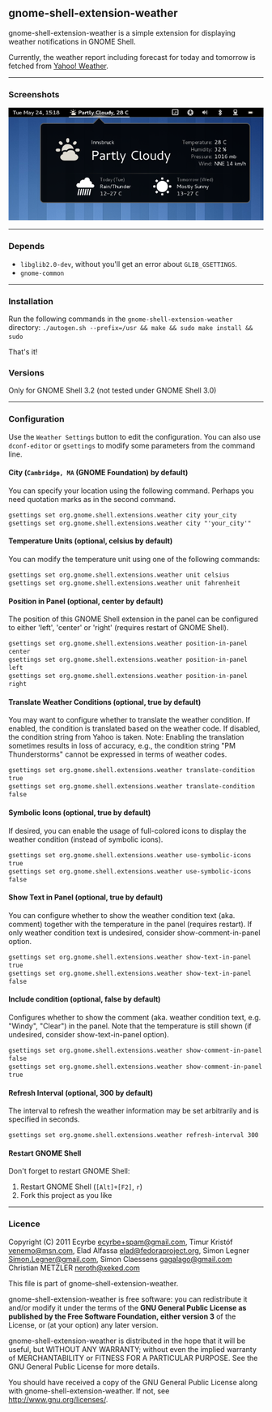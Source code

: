 ## gnome-shell-extension-weather

gnome-shell-extension-weather is a simple extension for displaying weather notifications in GNOME Shell.

Currently, the weather report including forecast for today and tomorrow is fetched from [Yahoo! Weather](http://weather.yahoo.com/).

----

### Screenshots

![Screenshot](https://github.com/simon04/gnome-shell-extension-weather/raw/master/data/screenshot.png)

----

### Depends

* `libglib2.0-dev`, without you'll get an error about `GLIB_GSETTINGS`.
* `gnome-common`

----

### Installation

Run the following commands in the `gnome-shell-extension-weather` directory:
`./autogen.sh --prefix=/usr && make && sudo make install && sudo `

That's it!

### Versions

Only for GNOME Shell 3.2 (not tested under GNOME Shell 3.0)

----

### Configuration

Use the `Weather Settings` button to edit the configuration.
You can also use `dconf-editor` or `gsettings` to modify some parameters from the command line.

#### City (`Cambridge, MA` (GNOME Foundation) by default)

You can specify your location using the following command. Perhaps you need quotation marks as in the second command.

    gsettings set org.gnome.shell.extensions.weather city your_city
    gsettings set org.gnome.shell.extensions.weather city "'your_city'"

#### Temperature Units (optional, celsius by default)

You can modify the temperature unit using one of the following commands:

    gsettings set org.gnome.shell.extensions.weather unit celsius
    gsettings set org.gnome.shell.extensions.weather unit fahrenheit

#### Position in Panel (optional, center by default)

The position of this GNOME Shell extension in the panel can be configured to either 'left', 'center' or 'right' (requires restart of GNOME Shell).

    gsettings set org.gnome.shell.extensions.weather position-in-panel center
    gsettings set org.gnome.shell.extensions.weather position-in-panel left
    gsettings set org.gnome.shell.extensions.weather position-in-panel right

#### Translate Weather Conditions (optional, true by default)

You may want to configure whether to translate the weather condition. If enabled, the condition is translated based on the weather code. If disabled, the condition string from Yahoo is taken. Note: Enabling the translation sometimes results in loss of accuracy, e.g., the condition string "PM Thunderstorms" cannot be expressed in terms of weather codes.

    gsettings set org.gnome.shell.extensions.weather translate-condition true
    gsettings set org.gnome.shell.extensions.weather translate-condition false

#### Symbolic Icons (optional, true by default)

If desired, you can enable the usage of full-colored icons to display the weather condition (instead of symbolic icons).

    gsettings set org.gnome.shell.extensions.weather use-symbolic-icons true
    gsettings set org.gnome.shell.extensions.weather use-symbolic-icons false

#### Show Text in Panel (optional, true by default)

You can configure whether to show the weather condition text (aka. comment) together with the temperature in the panel (requires restart). If only weather condition text is undesired, consider show-comment-in-panel option.

    gsettings set org.gnome.shell.extensions.weather show-text-in-panel true
    gsettings set org.gnome.shell.extensions.weather show-text-in-panel false

#### Include condition (optional, false by default)

Configures whether to show the comment (aka. weather condition text, e.g. "Windy", "Clear") in the panel. Note that the temperature is still shown (if undesired, consider show-text-in-panel option).

    gsettings set org.gnome.shell.extensions.weather show-comment-in-panel false
    gsettings set org.gnome.shell.extensions.weather show-comment-in-panel true

#### Refresh Interval (optional, 300 by default)

The interval to refresh the weather information may be set arbitrarily and is specified in seconds.

    gsettings set org.gnome.shell.extensions.weather refresh-interval 300

#### Restart GNOME Shell

Don't forget to restart GNOME Shell:

1. Restart GNOME Shell (`[Alt]+[F2]`, `r`)
2. Fork this project as you like

----

### Licence

Copyright (C) 2011
Ecyrbe <ecyrbe+spam@gmail.com>,
Timur Kristóf <venemo@msn.com>,
Elad Alfassa <elad@fedoraproject.org>,
Simon Legner <Simon.Legner@gmail.com>,
Simon Claessens <gagalago@gmail.com>
Christian METZLER <neroth@xeked.com>

This file is part of gnome-shell-extension-weather.

gnome-shell-extension-weather is free software: you can redistribute it and/or modify it under the terms of the **GNU General Public License as published by the Free Software Foundation, either version 3** of the License, or (at your option) any later version.

gnome-shell-extension-weather is distributed in the hope that it will be useful, but WITHOUT ANY WARRANTY; without even the implied warranty of MERCHANTABILITY or FITNESS FOR A PARTICULAR PURPOSE.  See the GNU General Public License for more details.

You should have received a copy of the GNU General Public License along with gnome-shell-extension-weather.  If not, see <http://www.gnu.org/licenses/>.

